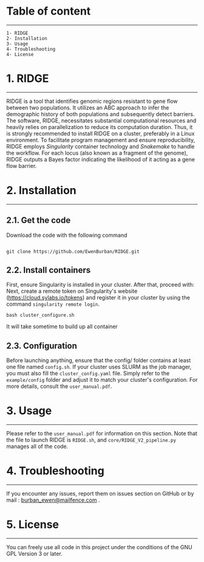 # Table of content
---

	1- RIDGE
	2- Installation
	3- Usage
	4- Troubleshooting
	4- License
# 1. RIDGE
---

RIDGE is a tool that identifies genomic regions resistant to gene flow between two populations. It utilizes an ABC approach to infer the demographic history of both populations and subsequently detect barriers. The software, RIDGE, necessitates substantial computational resources and heavily relies on parallelization to reduce its computation duration. Thus, it is strongly recommended to install RIDGE on a cluster, preferably in a Linux environment. To facilitate program management and ensure reproducibility, RIDGE employs *Singularity* container technology and *Snakemake* to handle the workflow. 
For each locus (also known as a fragment of the genome), RIDGE outputs a Bayes factor indicating the likelihood of it acting as a gene flow barrier.
# 2. Installation
---

## 2.1. Get the code

Download the code with the following command 

```

git clone https://github.com/EwenBurban/RIDGE.git

```

## 2.2. Install containers

First, ensure Singularity is installed in your cluster. After that, proceed with: Next, create a remote token on Singularity's website (https://cloud.sylabs.io/tokens) and register it in your cluster by using the command `singularity remote login`.  

```
bash cluster_configure.sh
```

It will take sometime to build up all container

## 2.3. Configuration

Before launching anything, ensure that the config/ folder contains at least one file named `config.sh`. If your cluster uses SLURM as the job manager, you must also fill the `cluster_config.yaml` file. Simply refer to the `example/config` folder and adjust it to match your cluster's configuration. 
For more details, consult the `user_manual.pdf`.

# 3. Usage
---
Please refer to the `user_manual.pdf` for information on this section. Note that the file to launch RIDGE is `RIDGE.sh`, and `core/RIDGE_V2_pipeline.py` manages all of the code.

# 4. Troubleshooting
---

If you encounter any issues, report them on issues section on GitHub or by mail : burban_ewen@mailfence.com .

# 5. License
---

You can freely use all code in this project under the conditions of the GNU GPL Version 3 or later.

